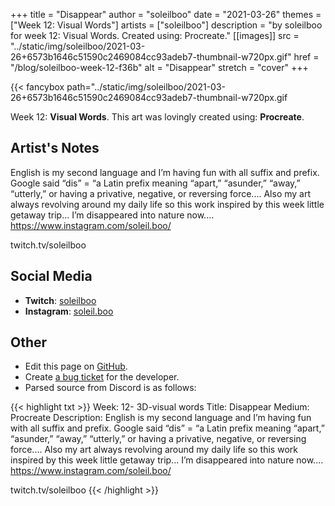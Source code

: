 +++
title =       "Disappear"
author =      "soleilboo"
date =        "2021-03-26"
themes =      ["Week 12: Visual Words"]
artists =     ["soleilboo"]
description = "by soleilboo for week 12: Visual Words. Created using: Procreate."
[[images]]
              src = "../static/img/soleilboo/2021-03-26+6573b1646c51590c2469084cc93adeb7-thumbnail-w720px.gif"
              href = "/blog/soleilboo-week-12-f36b"
              alt = "Disappear"
              stretch = "cover"
+++


{{< fancybox path="../static/img/soleilboo/2021-03-26+6573b1646c51590c2469084cc93adeb7-thumbnail-w720px.gif

Week 12: **Visual Words**. This art was lovingly created using: **Procreate**.

## Artist's Notes

English is my second language and I’m having fun with all suffix and prefix. Google said “dis” =  “a Latin prefix meaning “apart,” “asunder,” “away,” “utterly,” or having a privative, negative, or reversing force.... Also my art always revolving around my daily life so this work inspired by this week little getaway trip... I’m disappeared into nature now....
https://www.instagram.com/soleil.boo/

twitch.tv/soleilboo

## Social Media

- **Twitch**: <a href='https://twitch.tv/soleilboo' target='_blank'>soleilboo</a>
- **Instagram**: <a href='https://instagram.com/soleil.boo' target='_blank'>soleil.boo</a>

## Other

- Edit this page on [GitHub](https://github.com/teaminkling/web-refresh/edit/main/content/blog/soleilboo-week-12-f36b.md).
- Create [a bug ticket](https://github.com/teaminkling/web-refresh/issues/new?assignees=&labels=bug&template=problem-report.md&title=) for the developer.
- Parsed source from Discord is as follows:

{{< highlight txt >}}
Week: 12- 3D-visual words
Title: Disappear
Medium: Procreate 
Description: English is my second language and I’m having fun with all suffix and prefix. Google said “dis” =  “a Latin prefix meaning “apart,” “asunder,” “away,” “utterly,” or having a privative, negative, or reversing force.... Also my art always revolving around my daily life so this work inspired by this week little getaway trip... I’m disappeared into nature now....
https://www.instagram.com/soleil.boo/

twitch.tv/soleilboo
{{< /highlight >}}